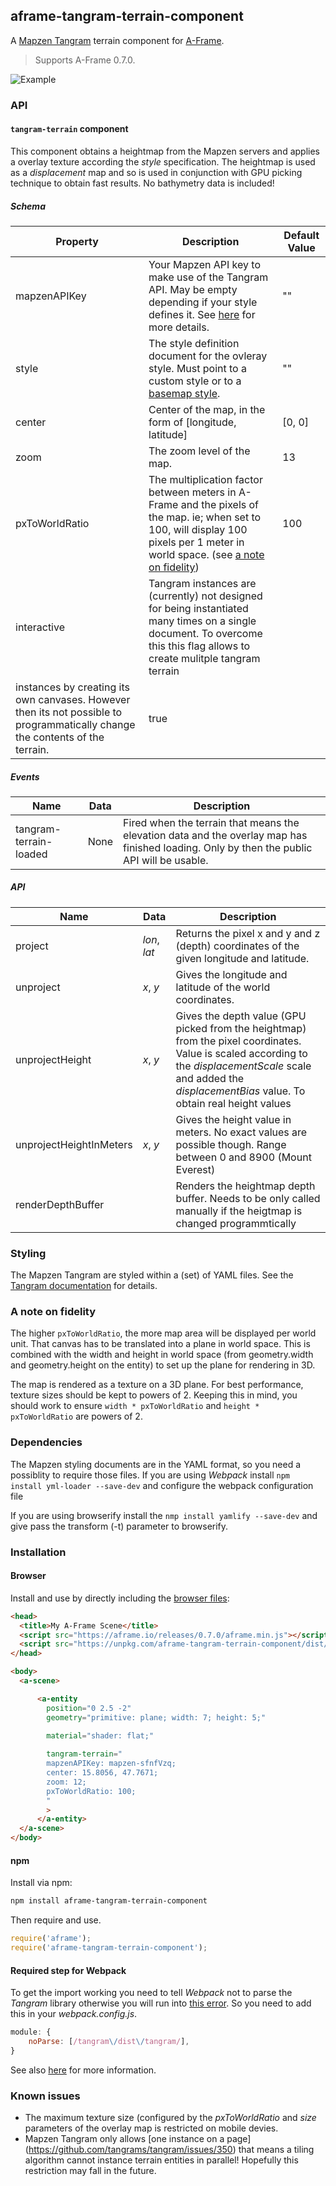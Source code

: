 ## aframe-tangram-terrain-component

A [Mapzen Tangram](https://mapzen.com/products/tangram/) terrain component for [A-Frame](https://aframe.io). 

> Supports A-Frame 0.7.0.

![Example](doc/example.jpg)

### API

#### `tangram-terrain` component

This component obtains a heightmap from the Mapzen servers and applies a overlay texture according the 
_style_ specification. The heightmap is used as a _displacement_ map and so is used in conjunction with 
GPU picking technique to obtain fast results.
No bathymetry data is included!

##### Schema
| Property | Description | Default Value |
| -------- | ----------- | ------------- |
| mapzenAPIKey | Your Mapzen API key to make use of the Tangram API. May be empty depending if your style defines it. See [here](https://mapzen.com/documentation/overview/api-keys) for more details. | "" |
| style | The style definition document for the ovleray style. Must point to a custom style or to a [basemap style](https://mapzen.com/documentation/cartography/styles/). | "" |
| center | Center of the map, in the form of [longitude, latitude] | [0, 0] |
| zoom | The zoom level of the map. | 13 |
| pxToWorldRatio | The multiplication factor between meters in A-Frame and the pixels of the map. ie; when set to 100, will display 100 pixels per 1 meter in world space. (see [a note on fidelity](#a-note-on-fidelity)) | 100 |
| interactive | Tangram instances are (currently) not designed for being instantiated many times on a single document. To overcome this this flag allows to create mulitple tangram terrain 
instances by creating its own canvases. However then its not possible to programmatically change the contents of the terrain. | true |


##### Events
| Name | Data | Description |
| -------- | ----------- | ------------- |
| tangram-terrain-loaded | None| Fired when the terrain that means the elevation data and the overlay map has finished loading. Only by then the public API will be usable. |


##### API
| Name | Data | Description |
| -------- | ----------- | ------------- |
| project | _lon_, _lat_| Returns the pixel x and y and z (depth) coordinates of the given longitude and latitude. |
| unproject | _x_, _y_| Gives the longitude and latitude of the world coordinates. |
| unprojectHeight | _x_, _y_| Gives the depth value (GPU picked from the heightmap) from the pixel coordinates. Value is scaled according to the _displacementScale_ scale and added the _displacementBias_ value. To obtain real height values |
| unprojectHeightInMeters | _x_, _y_| Gives the height value in meters. No exact values are possible though. Range between 0 and 8900 (Mount Everest) |
| renderDepthBuffer | | Renders the heightmap depth buffer. Needs to be only called manually if the heigtmap is changed programmtically |

### Styling
The Mapzen Tangram are styled within a (set) of YAML files. See the [Tangram documentation](https://mapzen.com/documentation/tangram/) for details. 

### A note on fidelity

The higher `pxToWorldRatio`, the more map area will be displayed per world
unit. That canvas has to be translated into a plane in world space. This is
combined with the width and height in world space (from geometry.width and
geometry.height on the entity) to set up the plane for rendering in 3D.

The map is rendered as a texture on a 3D plane. For best performance, texture
sizes should be kept to powers of 2. Keeping this in mind, you should work to
ensure `width * pxToWorldRatio` and `height * pxToWorldRatio` are powers of 2.

### Dependencies
The Mapzen styling documents are in the YAML format, so you need a possiblity to require those files.
If you are using _Webpack_ install
`npm install yml-loader --save-dev` 
and configure the webpack configuration file

If you are using browserify install the
`nmp install yamlify --save-dev` 
and give pass the transform (-t) parameter to browserify.

### Installation

#### Browser

Install and use by directly including the [browser files](dist):

```html
<head>
  <title>My A-Frame Scene</title>
  <script src="https://aframe.io/releases/0.7.0/aframe.min.js"></script>
  <script src="https://unpkg.com/aframe-tangram-terrain-component/dist/aframe-tangram-terrain-component.min.js"></script>
</head>

<body>
  <a-scene>

      <a-entity 
        position="0 2.5 -2"
        geometry="primitive: plane; width: 7; height: 5;"
        
        material="shader: flat;"

        tangram-terrain="
        mapzenAPIKey: mapzen-sfnfVzq;
        center: 15.8056, 47.7671;
        zoom: 12;
        pxToWorldRatio: 100;
        "
        >
      </a-entity>
  </a-scene>
</body>
```

<!-- If component is accepted to the Registry, uncomment this. -->
<!--
Or with [angle](https://npmjs.com/package/angle/), you can install the proper
version of the component straight into your HTML file, respective to your
version of A-Frame:

```sh
angle install aframe-tangram-terrain-component
```
-->

#### npm

Install via npm:

```bash
npm install aframe-tangram-terrain-component
```

Then require and use.

```js
require('aframe');
require('aframe-tangram-terrain-component');
```

#### Required step for Webpack
To get the import working you need to tell _Webpack_ not to parse the _Tangram_ library otherwise you will run into [this error](https://github.com/tangrams/tangram/issues/559). So you need to add this in your _webpack.config.js_.

```js
module: {
    noParse: [/tangram\/dist\/tangram/],
}
```

See also [here](https://github.com/tangrams/tangram-play/wiki/Advanced-Tangram-for-front-end-engineers:-bundlers,-frameworks,-etc) for more information.


### Known issues
* The maximum texture size (configured by the _pxToWorldRatio_ and _size_ parameters of the overlay map is restricted on mobile devies.  
* Mapzen Tangram only allows [one instance on a page] (https://github.com/tangrams/tangram/issues/350) that means a tiling algorithm cannot instance terrain entities in parallel! Hopefully this restriction may fall in the future.

